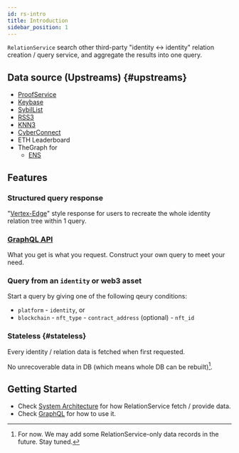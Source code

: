 ```yaml
---
id: rs-intro
title: Introduction
sidebar_position: 1
---
```


`RelationService` search other third-party "identity <-> identity"
relation creation / query service, and aggregate the results into one
query.

## Data source (Upstreams) {#upstreams}

- [ProofService](../proof-service/ps-intro)
- [Keybase](https://keybase.io)
- [SybilList](https://github.com/Uniswap/sybil-list/blob/master/verified.json)
- [RSS3](https://rss3.io/network/api.html)
- [KNN3](https://docs.knn3.xyz/graphql)
- [CyberConnect](https://cyberconnect.me)
- ETH Leaderboard
- TheGraph for
  - [ENS](https://thegraph.com/hosted-service/subgraph/ensdomains/ens)

## Features

### Structured query response

"[Vertex-Edge](https://en.wikipedia.org/wiki/Graph_database)" style
response for users to recreate the whole identity relation tree within 1 query.

### [GraphQL API](./rs-graphql)

What you get is what you request. Construct your own query to meet
your need.

### Query from an `identity` or web3 asset

Start a query by giving one of the following qeury conditions:

- `platform` - `identity`, or
- `blockchain` - `nft_type` - `contract_address` (optional) - `nft_id`

### Stateless {#stateless}

Every identity / relation data is fetched when first requested.

No unrecoverable data in DB (which means whole DB can be rebuilt)[^1].

[^1]: For now. We may add some RelationService-only data records in the future. Stay tuned.

## Getting Started

- Check [System Architecture](./rs-system) for how RelationService fetch / provide data.
- Check [GraphQL](./rs-graphql) for how to use it.
